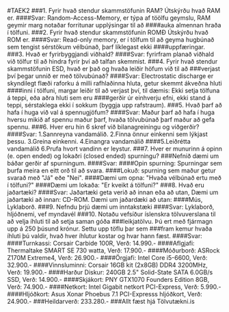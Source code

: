 #TAEK2
###1. Fyrir hvað stendur skammstöfunin RAM? Útskýrðu hvað RAM er.
####Svar: Random-Access-Memory, er týpa af töölfu geymslu, RAM geymir marg notaðar forritunar upplýsingar til að
####auka almennan hraða í tölfuni.
###2. Fyrir hvað stendur skammstöfunin ROMÐ Útskýrðu hvað ROM er.
####Svar: Read-only memory, er í tölfum til að geyma hugbúnað sem tengist sérstökum vélbúnað, þarf líklegast ekki
####uppfæringar.
###3. Hvað er fyrirbyggjandi viðhald?
####Svar: fyrirfram planað viðhald við tölfur til að hindra fyrir því að talfan skemmist.
###4. Fyrir hvað stendur skammstöfunin ESD, hvað er það og hvaða leiðir höfum við til að
###verjast því þegar unnið er með tölvubúnað?
####Svar: Electrostatic discharge er skyndilegt flæði raforku á milli rafhlaðinna hluta, getur skemmt ákveðna hluti
####inni í tölfuni, margar leiðir til að verjast því, til dæmis: Ekki setja tölfuna á teppi, eða aðra hluti sem eru
####gerðir úr einhverju efni, ekki stand á teppi, sérstaklega ekki í sokkum (byggja upp rafstraum).
###5. Hvað þarf að hafa í huga við val á spennugjöfum?
####Svar: Maður þarf að hafa í huga hversu mikið af spennu maður þarf, hvaða tölvubúnað þarf maður að gefa spennu.
###6. Hver eru hin 6 skref við bilanagreiningu og viðgerðir?
####Svar: 1.Sannreyna vandamálið. 2.Finna önnur einkenni sem lýkjast þessu. 3.Greina einkenni. 4.Einangra vandamálið
####5.Leiðrétta vandamálið 6.Prufa hvort vandinn er leystur.
###7. Hver er munurinn á opinn (e. open ended) og lokaðri (closed ended) spurningu?
###Nefnið dæmi um báðar gerðir af spurningum.
####Svar: 
####Opin spurning: Spurningar sem þurfa meira en eitt orð til að svara.
####Lokuð: spurning sem maður getur svarað með "Já" eðe "Nei".
####Dæmi um opna: "Hvaða vélbúnað ertu með í tölfuni?"
####Dæmi um lokaða: "Er kveikt á tölfuni?"
###8. Hvað eru jaðartæki?
####Svar: Jaðartæki geta verið að innan eða að utan, Dæmi um jaðartæki að innan: CD-ROM. Dæmi um jaðardæki að utan: 
####Mús, Lyklaborð.
###9. Nefndu þrjú dæmi um inntakstæki
####Svar: Lyklaborð, hljóðnemi, vef myndavél
###10. Notaðu vefsíður íslenskra tölvuverslana til að velja íhluti til að setja saman góða
###leikjatölvu. Þú ert með fjármagn upp á 250 þúsund krónur. Settu upp töflu þar sem
###fram kemur hvaða íhluti þú valdir, hvað hver íhlutur kostar og hvar hann fæst.
####Svar:
####Turnkassi: Corsair Carbide 100R, Verð: 14.990.-
####Aflgjafi: Thermaltake SMART SE 730 watta, Verð: 17.900.-
####Móðurborð:  ASRock Z170M Extreme4, Verð: 26.900.-
####Örgjafi: Intel Core i5-6600, Verð: 32.900.-
####Vinnsluminni: Corsair 16GB kit (2x8GB) DDR4 3200MHz, Verð: 19.900.-
####Harður Diskur: 240GB 2.5" Solid-State SATA 6.0GB/s SSD, Verð: 14.900.-
####Skjákort:  PNY GTX1070 Founders Edition 8GB, Verð: 74.900.-
####Netkort: Intel Gigabit netkort PCI-Express, Verð: 5.990.-
####Hljóðkort: Asus Xonar Phoebus 7.1 PCI-Expresss hljóðkort, Verð: 24.900.-
###Heildarverð: 233.280.-
###Allt fæst hjá Tölvutækni.is
